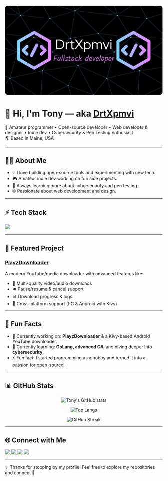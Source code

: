 ![Hey there, I'm DrtXpmvi, aka Tony. I'm a software developer, a maker and infosec enthusiast. Check out my work](https://raw.githubusercontent.com/DrtXpmvi/DrtXpmvi/refs/heads/main/github-header-banner%20(1).png)

# 👋 Hi, I'm Tony — aka [DrtXpmvi](https://github.com/DrtXpmvi)

🚀 Amateur programmer • Open-source developer • Web developer & designer • Indie dev • Cybersecurity & Pen Testing enthusiast  
🌎 Based in Maine, USA  

---

## 🧑‍💻 About Me
- 💡 I love building open-source tools and experimenting with new tech.  
- 🎮 Amateur indie dev working on fun side projects.  
- 🔐 Always learning more about cybersecurity and pen testing.  
- 🌐 Passionate about web development and design.  

---

## ⚡ Tech Stack
<p>
  <img src="https://skillicons.dev/icons?i=python,cs,java,cpp,go,html,css,js,php,mysql,docker,wordpress&perline=6" />
</p>

---

## 📌 Featured Project
### [PlayzDownloader](https://github.com/DrtXpmvi/PlayzDownloader)  
A modern YouTube/media downloader with advanced features like:
- 🎥 Multi-quality video/audio downloads  
- ⏯️ Pause/resume & cancel support  
- 📊 Download progress & logs  
- 📱 Cross-platform support (PC & Android with Kivy)  

---

## 🌱 Fun Facts
- 🔭 Currently working on: **PlayzDownloader** & a Kivy-based Android YouTube downloader.  
- 📖 Currently learning: **GoLang, advanced C#**, and diving deeper into **cybersecurity**.  
- ⚡ Fun fact: I started programming as a hobby and turned it into a passion for open-source!  

---

## 📊 GitHub Stats
<div align="center">
  
![Tony's GitHub stats](https://github-readme-stats.vercel.app/api?username=DrtXpmvi&show_icons=true&theme=tokyonight)  

![Top Langs](https://github-readme-stats.vercel.app/api/top-langs/?username=DrtXpmvi&layout=compact&theme=tokyonight)  

![GitHub Streak](https://streak-stats.demolab.com?user=DrtXpmvi&theme=tokyonight&hide_border=false)  

</div>

---

## 🌐 Connect with Me
<p align="left">
  <a href="https://your-portfolio-link.com" target="_blank">
    <img src="https://img.shields.io/badge/Website-Portfolio-blue?style=for-the-badge&logo=google-chrome" />
  </a>
  <a href="https://linkedin.com/in/your-linkedin" target="_blank">
    <img src="https://img.shields.io/badge/LinkedIn-Profile-blue?style=for-the-badge&logo=linkedin" />
  </a>
  <a href="https://twitter.com/your-twitter" target="_blank">
    <img src="https://img.shields.io/badge/Twitter-Profile-1DA1F2?style=for-the-badge&logo=twitter&logoColor=white" />
  </a>
  <a href="mailto:your-email@example.com">
    <img src="https://img.shields.io/badge/Email-Contact-red?style=for-the-badge&logo=gmail&logoColor=white" />
  </a>
</p>

---

✨ Thanks for stopping by my profile! Feel free to explore my repositories and connect 🚀
